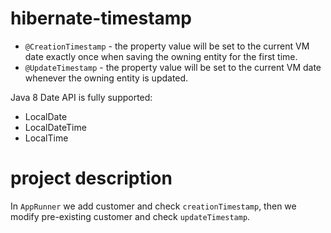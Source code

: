 # hibernate-timestamp

* `@CreationTimestamp` - the property value will be set to the current VM date exactly once 
when saving the owning entity for the first time.
* `@UpdateTimestamp` - the property value will be set to the current VM date whenever the 
owning entity is updated.

Java 8 Date API is fully supported:
   * LocalDate
   * LocalDateTime
   * LocalTime
   
# project description
In `AppRunner` we add customer and check `creationTimestamp`, then we modify pre-existing 
customer and check `updateTimestamp`.